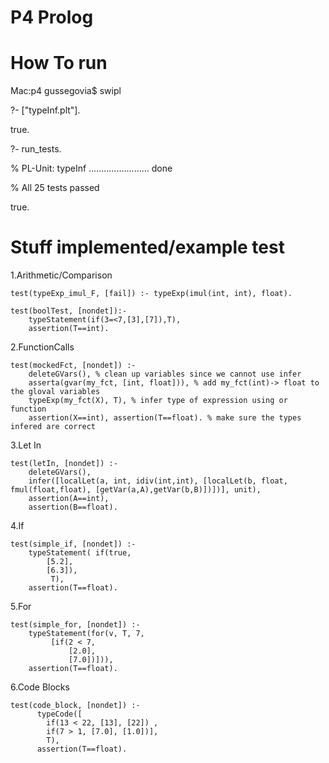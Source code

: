 P4 Prolog
============
How To run
============
Mac:p4 gussegovia$ swipl

?- ["typeInf.plt"].

true.

?- run_tests.

% PL-Unit: typeInf ........................ done

% All 25 tests passed

true.





Stuff implemented/example test
============
1.Arithmetic/Comparison
~~~
test(typeExp_imul_F, [fail]) :- typeExp(imul(int, int), float).

test(boolTest, [nondet]):-
    typeStatement(if(3=<7,[3],[7]),T),
    assertion(T==int).
~~~
2.FunctionCalls
~~~
test(mockedFct, [nondet]) :-
    deleteGVars(), % clean up variables since we cannot use infer
    asserta(gvar(my_fct, [int, float])), % add my_fct(int)-> float to the gloval variables
    typeExp(my_fct(X), T), % infer type of expression using or function
    assertion(X==int), assertion(T==float). % make sure the types infered are correct
~~~
3.Let In
~~~
test(letIn, [nondet]) :-
    deleteGVars(),
    infer([localLet(a, int, idiv(int,int), [localLet(b, float, fmul(float,float), [getVar(a,A),getVar(b,B)])])], unit),
    assertion(A==int),
    assertion(B==float).
~~~

4.If
~~~
test(simple_if, [nondet]) :-
    typeStatement( if(true, 
        [5.2], 
        [6.3]),
         T),
    assertion(T==float).
~~~

5.For
~~~
test(simple_for, [nondet]) :-   
    typeStatement(for(v, T, 7,
         [if(2 < 7, 
             [2.0], 
             [7.0])])),    
    assertion(T==float).
~~~

6.Code Blocks
~~~
test(code_block, [nondet]) :-  
      typeCode([
        if(13 < 22, [13], [22]) ,
        if(7 > 1, [7.0], [1.0])], 
        T),    
      assertion(T==float).
~~~

